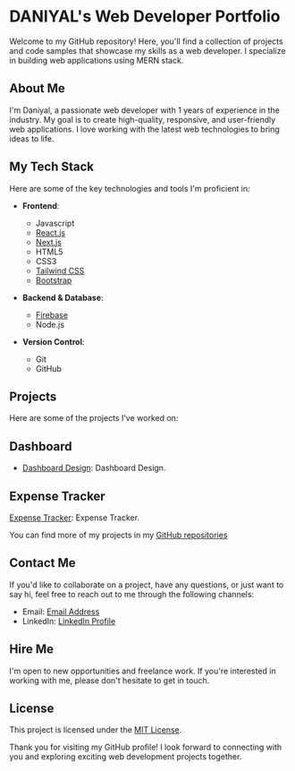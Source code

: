 # DANIYAL's Web Developer Portfolio

Welcome to my GitHub repository! Here, you'll find a collection of projects and code samples that showcase my skills as a web developer. I specialize in building web applications using MERN stack.

## About Me

I'm Daniyal, a passionate web developer with 1 years of experience in the industry. My goal is to create high-quality, responsive, and user-friendly web applications. I love working with the latest web technologies to bring ideas to life.

## My Tech Stack

Here are some of the key technologies and tools I'm proficient in:

- **Frontend**:
  - Javascript
  - [React.js](https://reactjs.org/)
  - [Next.js](https://nextjs.org/)
  - HTML5
  - CSS3
  - [Tailwind CSS](https://tailwindcss.com/)
  - [Bootstrap](https://getbootstrap.com/)

- **Backend & Database**:
  - [Firebase](https://firebase.google.com/)
  - Node.js

- **Version Control**:
  - Git
  - GitHub

## Projects

Here are some of the projects I've worked on:

## Dashboard

- [Dashboard Design](https://github.com/daniyal384/dashboard-design.git): Dashboard Design.

## Expense Tracker

[Expense Tracker](https://github.com/daniyal384/calculate-age.git): Expense Tracker.

You can find more of my projects in my [GitHub repositories](https://github.com/daniyal384)

## Contact Me

If you'd like to collaborate on a project, have any questions, or just want to say hi, feel free to reach out to me through the following channels:

- Email: [Email Address](mailto:daniyalwaris550114@gmail.com)
- LinkedIn: [LinkedIn Profile](www.linkedin.com/in/daniyal-waris)

## Hire Me

I'm open to new opportunities and freelance work. If you're interested in working with me, please don't hesitate to get in touch.

## License

This project is licensed under the [MIT License](LICENSE.md).

Thank you for visiting my GitHub profile! I look forward to connecting with you and exploring exciting web development projects together.
